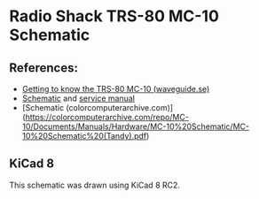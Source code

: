 # Radio Shack TRS-80 MC-10 Schematic

## References:
* [Getting to know the TRS-80 MC-10 (waveguide.se)](https://www.waveguide.se/?article=getting-to-know-the-trs-80-mc-10)
 * [Schematic](https://www.waveguide.se/?article=60&file=circuit.png) and [service manual](https://www.waveguide.se/?article=60&file=ServiceManual.pdf)
* [Schematic (colorcomputerarchive.com)] (https://colorcomputerarchive.com/repo/MC-10/Documents/Manuals/Hardware/MC-10%20Schematic/MC-10%20Schematic%20(Tandy).pdf)


## KiCad 8
This schematic was drawn using KiCad 8 RC2.